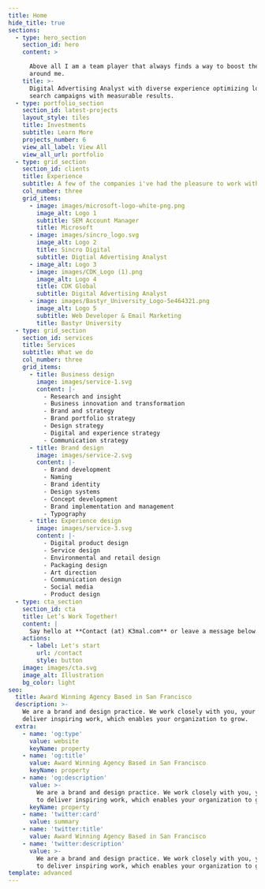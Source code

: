 ```yaml
---
title: Home
hide_title: true
sections:
  - type: hero_section
    section_id: hero
    content: >

      Above all I am a team player that always finds a way to boost the people
      around me.
    title: >-
      Digital Advertising Analyst with diverse experience optimizing localized
      search campaigns with measurable results.
  - type: portfolio_section
    section_id: latest-projects
    layout_style: tiles
    title: Investments
    subtitle: Learn More
    projects_number: 6
    view_all_label: View All
    view_all_url: portfolio
  - type: grid_section
    section_id: clients
    title: Experience
    subtitle: A few of the companies i've had the pleasure to work with
    col_number: three
    grid_items:
      - image: images/microsoft-logo-white-png.png
        image_alt: Logo 1
        subtitle: SEM Account Manager
        title: Microsoft
      - image: images/sincro_logo.svg
        image_alt: Logo 2
        title: Sincro Digital
        subtitle: Digtial Advertising Analyst
      - image_alt: Logo 3
      - image: images/CDK_Logo (1).png
        image_alt: Logo 4
        title: CDK Global
        subtitle: Digital Advertising Analyst
      - image: images/Bastyr_University_Logo-5e464321.png
        image_alt: Logo 5
        subtitle: Web Developer & Email Marketing
        title: Bastyr University
  - type: grid_section
    section_id: services
    title: Services
    subtitle: What we do
    col_number: three
    grid_items:
      - title: Business design
        image: images/service-1.svg
        content: |-
          - Research and insight
          - Business innovation and transformation
          - Brand and strategy
          - Brand portfolio strategy
          - Design strategy
          - Digital and experience strategy
          - Communication strategy
      - title: Brand design
        image: images/service-2.svg
        content: |-
          - Brand development
          - Naming
          - Brand identity
          - Design systems
          - Concept development
          - Brand implementation and management
          - Typography
      - title: Experience design
        image: images/service-3.svg
        content: |-
          - Digital product design
          - Service design
          - Environmental and retail design
          - Packaging design
          - Art direction
          - Communication design
          - Social media
          - Product design
  - type: cta_section
    section_id: cta
    title: Let’s Work Together!
    content: |
      Say hello at **Contact (at) K3mal.com** or leave a message below.
    actions:
      - label: Let's start
        url: /contact
        style: button
    image: images/cta.svg
    image_alt: Illustration
    bg_color: light
seo:
  title: Award Winning Agency Based in San Francisco
  description: >-
    We are a brand and design practice. We work closely with you, your team to
    deliver inspiring work, which enables your organization to grow.
  extra:
    - name: 'og:type'
      value: website
      keyName: property
    - name: 'og:title'
      value: Award Winning Agency Based in San Francisco
      keyName: property
    - name: 'og:description'
      value: >-
        We are a brand and design practice. We work closely with you, your team
        to deliver inspiring work, which enables your organization to grow.
      keyName: property
    - name: 'twitter:card'
      value: summary
    - name: 'twitter:title'
      value: Award Winning Agency Based in San Francisco
    - name: 'twitter:description'
      value: >-
        We are a brand and design practice. We work closely with you, your team
        to deliver inspiring work, which enables your organization to grow.
template: advanced
---
```

